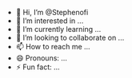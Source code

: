 - 👋 Hi, I’m @Stephenofi
- 👀 I’m interested in ...
- 🌱 I’m currently learning ...
- 💞️ I’m looking to collaborate on ...
- 📫 How to reach me ...
- 😄 Pronouns: ...
- ⚡ Fun fact: ...

<!---
Stephenofi/Stephenofi is a ✨ special ✨ repository because its `README.md` (this file) appears on your GitHub profile.
You can click the Preview link to take a look at your changes.
--->
